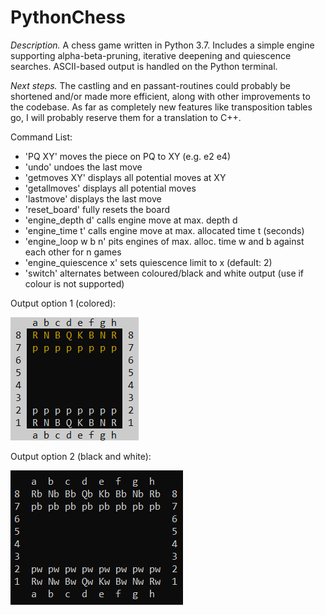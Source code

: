 # PythonChess
*Description.* A chess game written in Python 3.7. Includes a simple engine supporting alpha-beta-pruning, iterative deepening and quiescence searches. 
ASCII-based output is handled on the Python terminal.

*Next steps.* The castling and en passant-routines could probably be shortened and/or made more efficient, along with other improvements to the codebase. As far as completely new features like transposition tables go, I will probably reserve them for a translation to C++.

Command List:
* 'PQ XY' moves the piece on PQ to XY (e.g. e2 e4)
* 'undo' undoes the last move
* 'getmoves XY' displays all potential moves at XY
* 'getallmoves' displays all potential moves
* 'lastmove' displays the last move
* 'reset_board' fully resets the board
* 'engine_depth d' calls engine move at max. depth d
* 'engine_time t' calls engine move at max. allocated time t (seconds)
* 'engine_loop w b n' pits engines of max. alloc. time w and b against each other for n games
* 'engine_quiescence x' sets quiescence limit to x (default: 2)
* 'switch' alternates between coloured/black and white output (use if colour is not supported)

Output option 1 (colored):

![Colored Output](https://github.com/BaranCanOener/PythonChess/blob/master/ColouredOutput.PNG)

Output option 2 (black and white):

![Black and White Output](https://github.com/BaranCanOener/PythonChess/blob/master/BlackAndWhiteOutput.PNG) 
